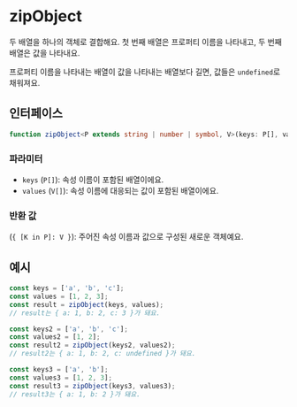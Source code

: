 # zipObject

두 배열을 하나의 객체로 결합해요. 첫 번째 배열은 프로퍼티 이름을 나타내고, 두 번째 배열은 값을 나타내요.

프로퍼티 이름을 나타내는 배열이 값을 나타내는 배열보다 길면, 값들은 `undefined`로 채워져요.

## 인터페이스

```typescript
function zipObject<P extends string | number | symbol, V>(keys: P[], values: V[]): { [K in P]: V };
```

### 파라미터

- `keys` (`P[]`): 속성 이름이 포함된 배열이에요.
- `values` (`V[]`): 속성 이름에 대응되는 값이 포함된 배열이에요.

### 반환 값

(`{ [K in P]: V }`): 주어진 속성 이름과 값으로 구성된 새로운 객체예요.

## 예시

```typescript
const keys = ['a', 'b', 'c'];
const values = [1, 2, 3];
const result = zipObject(keys, values);
// result는 { a: 1, b: 2, c: 3 }가 돼요.

const keys2 = ['a', 'b', 'c'];
const values2 = [1, 2];
const result2 = zipObject(keys2, values2);
// result2는 { a: 1, b: 2, c: undefined }가 돼요.

const keys3 = ['a', 'b'];
const values3 = [1, 2, 3];
const result3 = zipObject(keys3, values3);
// result3는 { a: 1, b: 2 }가 돼요.
```
